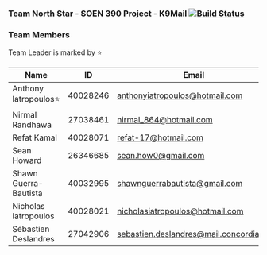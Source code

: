 ### Team North Star - SOEN 390 Project - K9Mail [![Build Status](https://travis-ci.com/aiatro/k9-mail-390.svg?branch=master)](https://travis-ci.com/aiatro/k9-mail-390.svg?branch=master)

### Team Members
Team Leader is marked by ⭐

| Name                  	| ID       	| Email                           	|
|-----------------------	|----------	|---------------------------------	|
| Anthony Iatropoulos⭐  	| 40028246 	| anthonyiatropoulos@hotmail.com  	|
| Nirmal Randhawa       	| 27038461 	| nirmal_864@hotmail.com          	|
| Refat Kamal           	| 40028071 	| refat-17@hotmail.com            	|
| Sean Howard           	| 26346685 	| sean.how0@gmail.com             	|
| Shawn Guerra-Bautista 	| 40032995 	| shawnguerrabautista@gmail.com   	|
| Nicholas Iatropoulos  	| 40028021 	| nicholasiatropoulos@hotmail.com 	|
| Sébastien Deslandres  	| 27042906 	| sebastien.deslandres@mail.concordia.ca 	|
